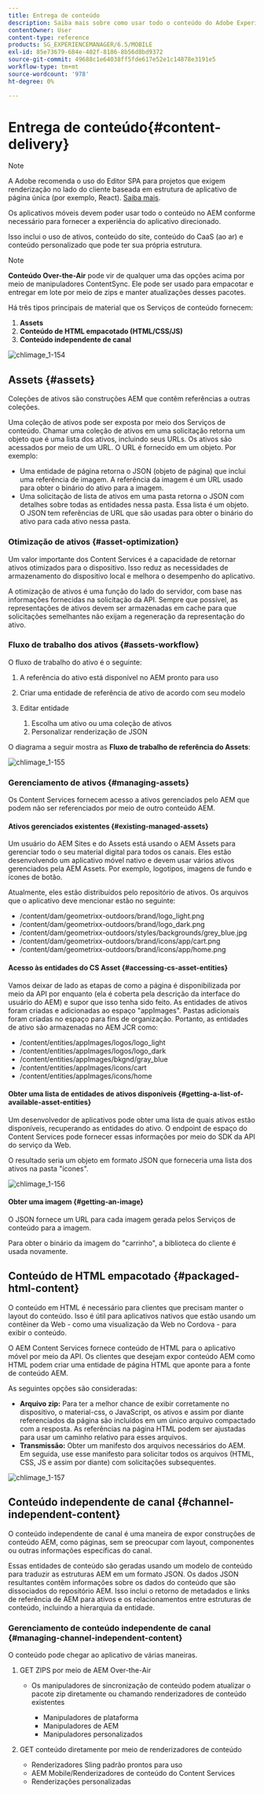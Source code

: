 ```yaml
---
title: Entrega de conteúdo
description: Saiba mais sobre como usar todo o conteúdo do Adobe Experience Manager para fornecer a experiência direcionada do aplicativo.
contentOwner: User
content-type: reference
products: SG_EXPERIENCEMANAGER/6.5/MOBILE
exl-id: 85e73679-684e-402f-8186-8b56d8bd9372
source-git-commit: 49688c1e64038ff5fde617e52e1c14878e3191e5
workflow-type: tm+mt
source-wordcount: '978'
ht-degree: 0%

---
```


# Entrega de conteúdo{#content-delivery}

>[!NOTE]
>
>A Adobe recomenda o uso do Editor SPA para projetos que exigem renderização no lado do cliente baseada em estrutura de aplicativo de página única (por exemplo, React). [Saiba mais](/help/sites-developing/spa-overview.md).

Os aplicativos móveis devem poder usar todo o conteúdo no AEM conforme necessário para fornecer a experiência do aplicativo direcionado.

Isso inclui o uso de ativos, conteúdo do site, conteúdo do CaaS (ao ar) e conteúdo personalizado que pode ter sua própria estrutura.

>[!NOTE]
>
>**Conteúdo Over-the-Air** pode vir de qualquer uma das opções acima por meio de manipuladores ContentSync. Ele pode ser usado para empacotar e entregar em lote por meio de zips e manter atualizações desses pacotes.

Há três tipos principais de material que os Serviços de conteúdo fornecem:

1. **Assets**
1. **Conteúdo de HTML empacotado (HTML/CSS/JS)**
1. **Conteúdo independente de canal**

![chlimage_1-154](assets/chlimage_1-154.png)

## Assets {#assets}

Coleções de ativos são construções AEM que contêm referências a outras coleções.

Uma coleção de ativos pode ser exposta por meio dos Serviços de conteúdo. Chamar uma coleção de ativos em uma solicitação retorna um objeto que é uma lista dos ativos, incluindo seus URLs. Os ativos são acessados por meio de um URL. O URL é fornecido em um objeto. Por exemplo:

* Uma entidade de página retorna o JSON (objeto de página) que inclui uma referência de imagem. A referência da imagem é um URL usado para obter o binário do ativo para a imagem.
* Uma solicitação de lista de ativos em uma pasta retorna o JSON com detalhes sobre todas as entidades nessa pasta. Essa lista é um objeto. O JSON tem referências de URL que são usadas para obter o binário do ativo para cada ativo nessa pasta.

### Otimização de ativos {#asset-optimization}

Um valor importante dos Content Services é a capacidade de retornar ativos otimizados para o dispositivo. Isso reduz as necessidades de armazenamento do dispositivo local e melhora o desempenho do aplicativo.

A otimização de ativos é uma função do lado do servidor, com base nas informações fornecidas na solicitação da API. Sempre que possível, as representações de ativos devem ser armazenadas em cache para que solicitações semelhantes não exijam a regeneração da representação do ativo.

### Fluxo de trabalho dos ativos {#assets-workflow}

O fluxo de trabalho do ativo é o seguinte:

1. A referência do ativo está disponível no AEM pronto para uso
1. Criar uma entidade de referência de ativo de acordo com seu modelo
1. Editar entidade

   1. Escolha um ativo ou uma coleção de ativos
   1. Personalizar renderização de JSON

O diagrama a seguir mostra as **Fluxo de trabalho de referência do Assets**:

![chlimage_1-155](assets/chlimage_1-155.png)

### Gerenciamento de ativos {#managing-assets}

Os Content Services fornecem acesso a ativos gerenciados pelo AEM que podem não ser referenciados por meio de outro conteúdo AEM.

#### Ativos gerenciados existentes {#existing-managed-assets}

Um usuário do AEM Sites e do Assets está usando o AEM Assets para gerenciar todo o seu material digital para todos os canais. Eles estão desenvolvendo um aplicativo móvel nativo e devem usar vários ativos gerenciados pela AEM Assets. Por exemplo, logotipos, imagens de fundo e ícones de botão.

Atualmente, eles estão distribuídos pelo repositório de ativos. Os arquivos que o aplicativo deve mencionar estão no seguinte:

* /content/dam/geometrixx-outdoors/brand/logo_light.png
* /content/dam/geometrixx-outdoors/brand/logo_dark.png
* /content/dam/geometrixx-outdoors/styles/backgrounds/grey_blue.jpg
* /content/dam/geometrixx-outdoors/brand/icons/app/cart.png
* /content/dam/geometrixx-outdoors/brand/icons/app/home.png

#### Acesso às entidades do CS Asset {#accessing-cs-asset-entities}

Vamos deixar de lado as etapas de como a página é disponibilizada por meio da API por enquanto (ela é coberta pela descrição da interface do usuário do AEM) e supor que isso tenha sido feito. As entidades de ativos foram criadas e adicionadas ao espaço &quot;appImages&quot;. Pastas adicionais foram criadas no espaço para fins de organização. Portanto, as entidades de ativo são armazenadas no AEM JCR como:

* /content/entities/appImages/logos/logo_light
* /content/entities/appImages/logos/logo_dark
* /content/entities/appImages/bkgnd/gray_blue
* /content/entities/appImages/icons/cart
* /content/entities/appImages/icons/home

#### Obter uma lista de entidades de ativos disponíveis {#getting-a-list-of-available-asset-entities}

Um desenvolvedor de aplicativos pode obter uma lista de quais ativos estão disponíveis, recuperando as entidades do ativo. O endpoint de espaço do Content Services pode fornecer essas informações por meio do SDK da API do serviço da Web.

O resultado seria um objeto em formato JSON que forneceria uma lista dos ativos na pasta &quot;ícones&quot;.

![chlimage_1-156](assets/chlimage_1-156.png)

#### Obter uma imagem {#getting-an-image}

O JSON fornece um URL para cada imagem gerada pelos Serviços de conteúdo para a imagem.

Para obter o binário da imagem do &quot;carrinho&quot;, a biblioteca do cliente é usada novamente.

## Conteúdo de HTML empacotado {#packaged-html-content}

O conteúdo em HTML é necessário para clientes que precisam manter o layout do conteúdo. Isso é útil para aplicativos nativos que estão usando um contêiner da Web - como uma visualização da Web no Cordova - para exibir o conteúdo.

O AEM Content Services fornece conteúdo de HTML para o aplicativo móvel por meio da API. Os clientes que desejam expor conteúdo AEM como HTML podem criar uma entidade de página HTML que aponte para a fonte de conteúdo AEM.

As seguintes opções são consideradas:

* **Arquivo zip:** Para ter a melhor chance de exibir corretamente no dispositivo, o material-css, o JavaScript, os ativos e assim por diante referenciados da página são incluídos em um único arquivo compactado com a resposta. As referências na página HTML podem ser ajustadas para usar um caminho relativo para esses arquivos.
* **Transmissão:** Obter um manifesto dos arquivos necessários do AEM. Em seguida, use esse manifesto para solicitar todos os arquivos (HTML, CSS, JS e assim por diante) com solicitações subsequentes.

![chlimage_1-157](assets/chlimage_1-157.png)

## Conteúdo independente de canal {#channel-independent-content}

O conteúdo independente de canal é uma maneira de expor construções de conteúdo AEM, como páginas, sem se preocupar com layout, componentes ou outras informações específicas do canal.

Essas entidades de conteúdo são geradas usando um modelo de conteúdo para traduzir as estruturas AEM em um formato JSON. Os dados JSON resultantes contêm informações sobre os dados do conteúdo que são dissociados do repositório AEM. Isso inclui o retorno de metadados e links de referência de AEM para ativos e os relacionamentos entre estruturas de conteúdo, incluindo a hierarquia da entidade.

### Gerenciamento de conteúdo independente de canal {#managing-channel-independent-content}

O conteúdo pode chegar ao aplicativo de várias maneiras.

1. GET ZIPS por meio de AEM Over-the-Air

   * Os manipuladores de sincronização de conteúdo podem atualizar o pacote zip diretamente ou chamando renderizadores de conteúdo existentes

      * Manipuladores de plataforma
      * Manipuladores de AEM
      * Manipuladores personalizados

1. GET conteúdo diretamente por meio de renderizadores de conteúdo

   * Renderizadores Sling padrão prontos para uso
   * AEM Mobile/Renderizadores de conteúdo do Content Services
   * Renderizações personalizadas
